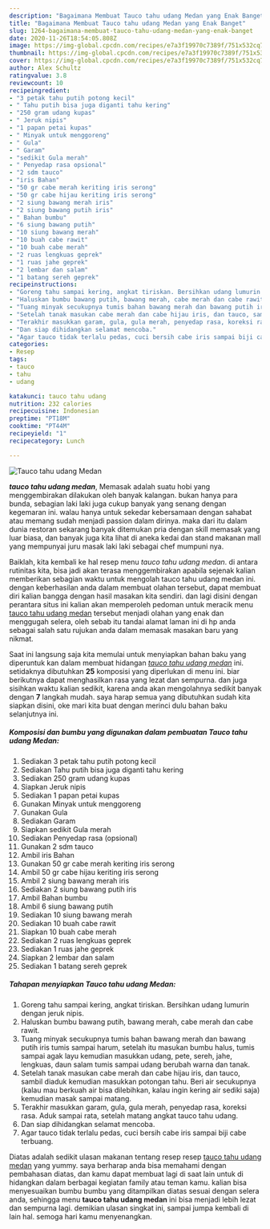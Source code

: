 ```yaml
---
description: "Bagaimana Membuat Tauco tahu udang Medan yang Enak Banget"
title: "Bagaimana Membuat Tauco tahu udang Medan yang Enak Banget"
slug: 1264-bagaimana-membuat-tauco-tahu-udang-medan-yang-enak-banget
date: 2020-11-26T18:54:05.808Z
image: https://img-global.cpcdn.com/recipes/e7a3f19970c7389f/751x532cq70/tauco-tahu-udang-medan-foto-resep-utama.jpg
thumbnail: https://img-global.cpcdn.com/recipes/e7a3f19970c7389f/751x532cq70/tauco-tahu-udang-medan-foto-resep-utama.jpg
cover: https://img-global.cpcdn.com/recipes/e7a3f19970c7389f/751x532cq70/tauco-tahu-udang-medan-foto-resep-utama.jpg
author: Alex Schultz
ratingvalue: 3.8
reviewcount: 10
recipeingredient:
- "3 petak tahu putih potong kecil"
- " Tahu putih bisa juga diganti tahu kering"
- "250 gram udang kupas"
- " Jeruk nipis"
- "1 papan petai kupas"
- " Minyak untuk menggoreng"
- " Gula"
- " Garam"
- "sedikit Gula merah"
- " Penyedap rasa opsional"
- "2 sdm tauco"
- "iris Bahan"
- "50 gr cabe merah keriting iris serong"
- "50 gr cabe hijau keriting iris serong"
- "2 siung bawang merah iris"
- "2 siung bawang putih iris"
- " Bahan bumbu"
- "6 siung bawang putih"
- "10 siung bawang merah"
- "10 buah cabe rawit"
- "10 buah cabe merah"
- "2 ruas lengkuas geprek"
- "1 ruas jahe geprek"
- "2 lembar dan salam"
- "1 batang sereh geprek"
recipeinstructions:
- "Goreng tahu sampai kering, angkat tiriskan. Bersihkan udang lumurin dengan jeruk nipis."
- "Haluskan bumbu bawang putih, bawang merah, cabe merah dan cabe rawit."
- "Tuang minyak secukupnya tumis bahan bawang merah dan bawang putih iris tumis sampai harum, setelah itu masukan bumbu halus, tumis sampai agak layu kemudian masukkan udang, pete, sereh, jahe, lengkuas, daun salam tumis sampai udang berubah warna dan tanak."
- "Setelah tanak masukan cabe merah dan cabe hijau iris, dan tauco, sambil diaduk kemudian masukkan potongan tahu. Beri air secukupnya (kalau mau berkuah air bisa dilebihkan, kalau ingin kering air sediki saja) kemudian masak sampai matang."
- "Terakhir masukkan garam, gula, gula merah, penyedap rasa, koreksi rasa. Aduk sampai rata, setelah matang angkat tauco tahu udang."
- "Dan siap dihidangkan selamat mencoba."
- "Agar tauco tidak terlalu pedas, cuci bersih cabe iris sampai biji cabe terbuang."
categories:
- Resep
tags:
- tauco
- tahu
- udang

katakunci: tauco tahu udang 
nutrition: 232 calories
recipecuisine: Indonesian
preptime: "PT18M"
cooktime: "PT44M"
recipeyield: "1"
recipecategory: Lunch

---
```



![Tauco tahu udang Medan](https://img-global.cpcdn.com/recipes/e7a3f19970c7389f/751x532cq70/tauco-tahu-udang-medan-foto-resep-utama.jpg)

<b><i>tauco tahu udang medan</i></b>, Memasak adalah suatu hobi yang menggembirakan dilakukan oleh banyak kalangan. bukan hanya para bunda, sebagian laki laki juga cukup banyak yang senang dengan kegemaran ini. walau hanya untuk sekedar kebersamaan dengan sahabat atau memang sudah menjadi passion dalam dirinya. maka dari itu dalam dunia restoran sekarang banyak ditemukan pria dengan skill memasak yang luar biasa, dan banyak juga kita lihat di aneka kedai dan stand makanan mall yang mempunyai juru masak laki laki sebagai chef mumpuni nya.

Baiklah, kita kembali ke hal resep menu <i>tauco tahu udang medan</i>. di antara rutinitas kita, bisa jadi akan terasa menggembirakan apabila sejenak kalian memberikan sebagian waktu untuk mengolah tauco tahu udang medan ini. dengan keberhasilan anda dalam membuat olahan tersebut, dapat membuat diri kalian bangga dengan hasil masakan kita sendiri. dan lagi disini dengan perantara situs ini kalian akan memperoleh pedoman untuk meracik menu <u>tauco tahu udang medan</u> tersebut menjadi olahan yang enak dan menggugah selera, oleh sebab itu tandai alamat laman ini di hp anda sebagai salah satu rujukan anda dalam memasak masakan baru yang nikmat.




Saat ini langsung saja kita memulai untuk menyiapkan bahan baku yang diperuntuk kan dalam membuat hidangan <u><i>tauco tahu udang medan</i></u> ini. setidaknya dibutuhkan <b>25</b> komposisi yang diperlukan di menu ini. biar berikutnya dapat menghasilkan rasa yang lezat dan sempurna. dan juga sisihkan waktu kalian sedikit, karena anda akan mengolahnya sedikit banyak dengan <b>7</b> langkah mudah. saya harap semua yang dibutuhkan sudah kita siapkan disini, oke mari kita buat dengan merinci dulu bahan baku selanjutnya ini.

<!--inarticleads1-->

##### Komposisi dan bumbu yang digunakan dalam pembuatan Tauco tahu udang Medan:

1. Sediakan 3 petak tahu putih potong kecil
1. Sediakan  Tahu putih bisa juga diganti tahu kering
1. Sediakan 250 gram udang kupas
1. Siapkan  Jeruk nipis
1. Sediakan 1 papan petai kupas
1. Gunakan  Minyak untuk menggoreng
1. Gunakan  Gula
1. Sediakan  Garam
1. Siapkan sedikit Gula merah
1. Sediakan  Penyedap rasa (opsional)
1. Gunakan 2 sdm tauco
1. Ambil iris Bahan
1. Gunakan 50 gr cabe merah keriting iris serong
1. Ambil 50 gr cabe hijau keriting iris serong
1. Ambil 2 siung bawang merah iris
1. Sediakan 2 siung bawang putih iris
1. Ambil  Bahan bumbu
1. Ambil 6 siung bawang putih
1. Sediakan 10 siung bawang merah
1. Sediakan 10 buah cabe rawit
1. Siapkan 10 buah cabe merah
1. Sediakan 2 ruas lengkuas geprek
1. Sediakan 1 ruas jahe geprek
1. Siapkan 2 lembar dan salam
1. Sediakan 1 batang sereh geprek




<!--inarticleads2-->

##### Tahapan menyiapkan Tauco tahu udang Medan:

1. Goreng tahu sampai kering, angkat tiriskan. Bersihkan udang lumurin dengan jeruk nipis.
1. Haluskan bumbu bawang putih, bawang merah, cabe merah dan cabe rawit.
1. Tuang minyak secukupnya tumis bahan bawang merah dan bawang putih iris tumis sampai harum, setelah itu masukan bumbu halus, tumis sampai agak layu kemudian masukkan udang, pete, sereh, jahe, lengkuas, daun salam tumis sampai udang berubah warna dan tanak.
1. Setelah tanak masukan cabe merah dan cabe hijau iris, dan tauco, sambil diaduk kemudian masukkan potongan tahu. Beri air secukupnya (kalau mau berkuah air bisa dilebihkan, kalau ingin kering air sediki saja) kemudian masak sampai matang.
1. Terakhir masukkan garam, gula, gula merah, penyedap rasa, koreksi rasa. Aduk sampai rata, setelah matang angkat tauco tahu udang.
1. Dan siap dihidangkan selamat mencoba.
1. Agar tauco tidak terlalu pedas, cuci bersih cabe iris sampai biji cabe terbuang.




Diatas adalah sedikit ulasan makanan tentang resep resep <u>tauco tahu udang medan</u> yang yummy. saya berharap anda bisa memahami dengan pembahasan diatas, dan kamu dapat membuat lagi di saat lain untuk di hidangkan dalam berbagai kegiatan family atau teman kamu. kalian bisa menyesuaikan bumbu bumbu yang ditampilkan diatas sesuai dengan selera anda, sehingga menu <b>tauco tahu udang medan</b> ini bisa menjadi lebih lezat dan sempurna lagi. demikian ulasan singkat ini, sampai jumpa kembali di lain hal. semoga hari kamu menyenangkan.
